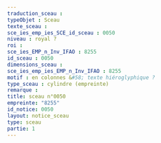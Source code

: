 ```yaml
---
traduction_sceau : 
typeObjet : Sceau
texte_sceau : 
sce_ies_emp_ies_SCE_id_sceau : 0050
niveau : royal ?
roi : 
sce_ies_EMP_n_Inv_IFAO : 8255
id_sceau : 0050
dimensions_sceau : 
sce_ies_emp_ies_EMP_n_Inv_IFAO : 8255
motif : en colonnes &#58; texte hiéroglyphique ?
type_sceau : cylindre (empreinte)
remarque : 
title: sceau n°0050
empreinte: "8255"
id_notice: 0050
layout: notice_sceau
type: sceau
partie: 1
---
```

